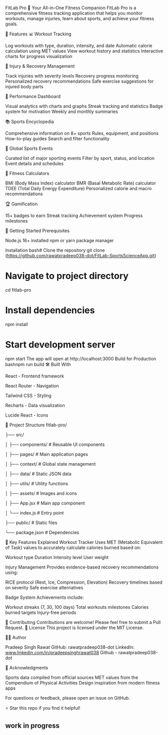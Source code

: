 FitLab Pro 💪
Your All-in-One Fitness Companion
FitLab Pro is a comprehensive fitness tracking application that helps you monitor workouts, manage injuries, learn about sports, and achieve your fitness goals.

🌟 Features
📊 Workout Tracking

Log workouts with type, duration, intensity, and date
Automatic calorie calculation using MET values
View workout history and statistics
Interactive charts for progress visualization

🏥 Injury & Recovery Management

Track injuries with severity levels
Recovery progress monitoring
Personalized recovery recommendations
Safe exercise suggestions for injured body parts

🎯 Performance Dashboard

Visual analytics with charts and graphs
Streak tracking and statistics
Badge system for motivation
Weekly and monthly summaries

📚 Sports Encyclopedia

Comprehensive information on 8+ sports
Rules, equipment, and positions
How-to-play guides
Search and filter functionality

📅 Global Sports Events

Curated list of major sporting events
Filter by sport, status, and location
Event details and schedules

🧮 Fitness Calculators

BMI (Body Mass Index) calculator
BMR (Basal Metabolic Rate) calculator
TDEE (Total Daily Energy Expenditure)
Personalized calorie and macro recommendations

🏆 Gamification

15+ badges to earn
Streak tracking
Achievement system
Progress milestones

🚀 Getting Started
Prerequisites

Node.js 16+ installed
npm or yarn package manager

Installation
bash# Clone the repository
git clone (https://github.com/rawatpradeep038-dot/FitLab-SportsScienceApp.git)

# Navigate to project directory
cd fitlab-pro

# Install dependencies
npm install

# Start development server
npm start
The app will open at http://localhost:3000
Build for Production
bashnpm run build
🛠️ Built With

React - Frontend framework

React Router - Navigation

Tailwind CSS - Styling

Recharts - Data visualization

Lucide React - Icons

📁 Project Structure
fitlab-pro/

├── src/

│   ├── components/       # Reusable UI components

│   ├── pages/            # Main application pages

│   ├── context/          # Global state management

│   ├── data/             # Static JSON data

│   ├── utils/            # Utility functions

│   ├── assets/           # Images and icons

│   ├── App.jsx           # Main app component

│   └── index.js          # Entry point

├── public/               # Static files

└── package.json          # Dependencies

🎨 Key Features Explained
Workout Tracker
Uses MET (Metabolic Equivalent of Task) values to accurately calculate calories burned based on:

Workout type
Duration
Intensity level
User weight

Injury Management
Provides evidence-based recovery recommendations using:

RICE protocol (Rest, Ice, Compression, Elevation)
Recovery timelines based on severity
Safe exercise alternatives

Badge System
Achievements include:

Workout streaks (7, 30, 100 days)
Total workouts milestones
Calories burned targets
Injury-free periods

🤝 Contributing
Contributions are welcome! Please feel free to submit a Pull Request.
📝 License
This project is licensed under the MIT License.

👨‍💻 Author

Pradeep Singh Rawat
GitHub: rawatpradeep038-dot
LinkedIn: www.linkedin.com/in/pradeepsinghrawat038
Github - rawatpradeep038-dot


🙏 Acknowledgments

Sports data compiled from official sources
MET values from the Compendium of Physical Activities
Design inspiration from modern fitness apps

For questions or feedback, please open an issue on GitHub.


⭐ Star this repo if you find it helpful!

## work in progress
